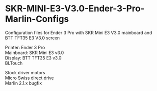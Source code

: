 # SKR-MINI-E3-V3.0-Ender-3-Pro-Marlin-Configs
Configuration files for Ender 3 Pro with SKR Mini E3 V3.0 mainboard and BTT TFT35 E3 V3.0 screen

Printer: Ender 3 Pro <br />
Mainboard: SKR Mini E3 v3.0 <br />
Display: BTT TFT35 E3 v3.0 <br />
BLTouch <br />

Stock driver motors <br />
Micro Swiss direct drive <br />
Marlin 2.1.x bugfix
